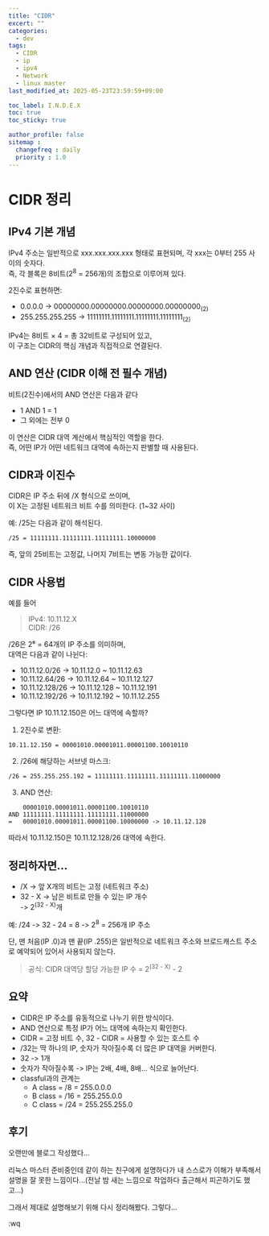 ```yaml
---
title: "CIDR"
excert: ""
categories:
  - dev
tags:
  - CIDR
  - ip
  - ipv4
  - Network
  - linux master
last_modified_at: 2025-05-23T23:59:59+09:00

toc_label: I.N.D.E.X
toc: true
toc_sticky: true

author_profile: false
sitemap :
  changefreq : daily
  priority : 1.0
---
```


# CIDR 정리

## IPv4 기본 개념

IPv4 주소는 일반적으로 xxx.xxx.xxx.xxx 형태로 표현되며, 각 xxx는 0부터 255 사이의 숫자다.  
즉, 각 블록은 8비트(2<sup>8</sup> = 256개)의 조합으로 이루어져 있다.

2진수로 표현하면:

- 0.0.0.0 -> 00000000.00000000.00000000.00000000<sub>(2)</sub>
- 255.255.255.255 -> 11111111.11111111.11111111.11111111<sub>(2)</sub>

IPv4는 8비트 × 4 = 총 32비트로 구성되어 있고,  
이 구조는 CIDR의 핵심 개념과 직접적으로 연결된다.


## AND 연산 (CIDR 이해 전 필수 개념)

비트(2진수)에서의 AND 연산은 다음과 같다

- 1 AND 1 = 1
- 그 외에는 전부 0

이 연산은 CIDR 대역 계산에서 핵심적인 역할을 한다.  
즉, 어떤 IP가 어떤 네트워크 대역에 속하는지 판별할 때 사용된다.


## CIDR과 이진수

CIDR은 IP 주소 뒤에 /X 형식으로 쓰이며,  
이 X는 고정된 네트워크 비트 수를 의미한다. (1~32 사이)

예: /25는 다음과 같이 해석된다.

~~~
/25 = 11111111.11111111.11111111.10000000
~~~

즉, 앞의 25비트는 고정값, 나머지 7비트는 변동 가능한 값이다.


## CIDR 사용법

예를 들어

> IPv4: 10.11.12.X  
> CIDR: /26

/26은 2⁶ = 64개의 IP 주소를 의미하며,  
대역은 다음과 같이 나뉜다:

- 10.11.12.0/26 -> 10.11.12.0 ~ 10.11.12.63
- 10.11.12.64/26 -> 10.11.12.64 ~ 10.11.12.127
- 10.11.12.128/26 -> 10.11.12.128 ~ 10.11.12.191
- 10.11.12.192/26 -> 10.11.12.192 ~ 10.11.12.255

그렇다면 IP 10.11.12.150은 어느 대역에 속할까?

1. 2진수로 변환:
~~~
10.11.12.150 = 00001010.00001011.00001100.10010110
~~~

2. /26에 해당하는 서브넷 마스크:
~~~
/26 = 255.255.255.192 = 11111111.11111111.11111111.11000000
~~~

3. AND 연산:
~~~
    00001010.00001011.00001100.10010110
AND 11111111.11111111.11111111.11000000
=   00001010.00001011.00001100.10000000 -> 10.11.12.128
~~~

따라서 10.11.12.150은 10.11.12.128/26 대역에 속한다.


## 정리하자면...

- /X -> 앞 X개의 비트는 고정 (네트워크 주소)
- 32 - X -> 남은 비트로 만들 수 있는 IP 개수  
  -> 2<sup>(32 - X)</sup>개

예: /24 -> 32 - 24 = 8 -> 2<sup>8</sup> = 256개 IP 주소

단, 맨 처음(IP .0)과 맨 끝(IP .255)은 일반적으로 네트워크 주소와 브로드캐스트 주소로 예약되어 있어서 사용되지 않는다.

> 공식: CIDR 대역당 할당 가능한 IP 수 = 2<sup>(32 - X)</sup> - 2


## 요약

- CIDR은 IP 주소를 유동적으로 나누기 위한 방식이다.
- AND 연산으로 특정 IP가 어느 대역에 속하는지 확인한다.
- CIDR = 고정 비트 수, 32 - CIDR = 사용할 수 있는 호스트 수
- /32는 딱 하나의 IP, 숫자가 작아질수록 더 많은 IP 대역을 커버한다.
- 32 -> 1개  
- 숫자가 작아질수록 -> IP는 2배, 4배, 8배... 식으로 늘어난다.
- classful과의 관계는
  * A class = /8 = 255.0.0.0
  * B class = /16 = 255.255.0.0
  * C class = /24 = 255.255.255.0

## 후기
오랜만에 블로그 작성했다...

리눅스 마스터 준비중인데 같이 하는 친구에게 설명하다가 내 스스로가 이해가 부족해서 설명을 잘 못한 느낌이다...(전날 밤 새는 느낌으로 작업하다 출근해서 피곤하기도 했고...)

그래서 제대로 설명해보기 위해 다시 정리해봤다. 그렇다...

:wq
